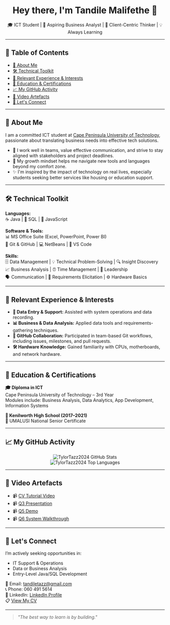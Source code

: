 <h1 align="center">Hey there, I'm Tandile Malifethe 👋</h1>
<p align="center">🎓 ICT Student | 💼 Aspiring Business Analyst | 🤝 Client-Centric Thinker | 💡 Always Learning</p>

---

## 🧽 Table of Contents
- [📌 About Me](#-about-me)
- [🛠 Technical Toolkit](#-technical-toolkit)
- [📂 Relevant Experience & Interests](#-relevant-experience--interests)
- [🧾 Education & Certifications](#-education--certifications)
- [📈 My GitHub Activity](#-my-github-activity)
- [🎥 Video Artefacts](#-video-artefacts)
- [🤝 Let's Connect](#-lets-connect)

---

## 📌 About Me

I am a committed ICT student at [Cape Peninsula University of Technology](https://www.cput.ac.za), passionate about translating business needs into effective tech solutions.

- 💬 I work well in teams, value effective communication, and strive to stay aligned with stakeholders and project deadlines.
- 🚀 My growth mindset helps me navigate new tools and languages beyond my comfort zone.
- ✨ I'm inspired by the impact of technology on real lives, especially students seeking better services like housing or education support.

---

## 🛠 Technical Toolkit

**Languages:**  
☕ Java | 🐘 SQL | 🌟 JavaScript

**Software & Tools:**  
📊 MS Office Suite (Excel, PowerPoint, Power BI)  
🐙 Git & GitHub | 💻 NetBeans | 📝 VS Code

**Skills:**  
🗄️ Data Management | 💡 Technical Problem-Solving | 🔍 Insight Discovery  
📈 Business Analysis | ⏰ Time Management | 🌟 Leadership  
🗣️ Communication | 👥 Requirements Elicitation | ⚙️ Hardware Basics

---

## 📂 Relevant Experience & Interests

- **📅 Data Entry & Support:**  Assisted with system operations and data recording.
- **📊 Business & Data Analysis:**  Applied data tools and requirements-gathering techniques.
- **🔧 GitHub Collaboration:**  Participated in team-based Git workflows, including issues, milestones, and pull requests.
- **🛠 Hardware Knowledge:**  Gained familiarity with CPUs, motherboards, and network hardware.

---

## 🧾 Education & Certifications

**🎓 Diploma in ICT**  
Cape Peninsula University of Technology – 3rd Year  
Modules include: Business Analysis, Data Analytics, App Development, Information Systems

**🏫 Kenilworth High School (2017–2021)**  
📄 UMALUSI National Senior Certificate

---

## 📈 My GitHub Activity

<p align="center">
  <img src="https://github-readme-stats.vercel.app/api?username=TylorTazz2024&show_icons=true&theme=radical" alt="TylorTazz2024 GitHub Stats"/>
  <br/>
  <img src="https://github-readme-stats.vercel.app/api/top-langs/?username=TylorTazz2024&layout=compact&theme=radical" alt="TylorTazz2024 Top Languages"/>
</p>

---

## 🎥 Video Artefacts

- 📹 [CV Tutorial Video](https://github.com/wil-it2025/cv-tutorial-TylorTazz2024/blob/main/Tandile%20Malifethe%20222602511%20(1).mp4)
- 📹 [Q3 Presentation](https://github.com/TylorTazz2024/TylorTazz2024/blob/main/QQQ3.mp4)
- 📹 [Q5 Demo](https://github.com/TylorTazz2024/TylorTazz2024/blob/main/Q5.mp4)
- 📹 [Q6 System Walkthrough](https://github.com/TylorTazz2024/TylorTazz2024/blob/main/Q6.mp4)

---

## 🤝 Let's Connect

I’m actively seeking opportunities in:

- IT Support & Operations  
- Data or Business Analysis  
- Entry-Level Java/SQL Development

📧 Email: [tandiletazz@gmail.com](mailto:tandiletazz@gmail.com)  
📞 Phone: 060 491 5614  
🔗 LinkedIn: [LinkedIn Profile](https://www.linkedin.com/in/tandile-malifethe-05b867246/)  
📋 [View My CV](https://github.com/TylorTazz2024/TylorTazz2024/blob/main/Curriculum%20Vitae%20Of%20Tandile%20Malifethe.2.pdf)

---

> _"The best way to learn is by building."_
